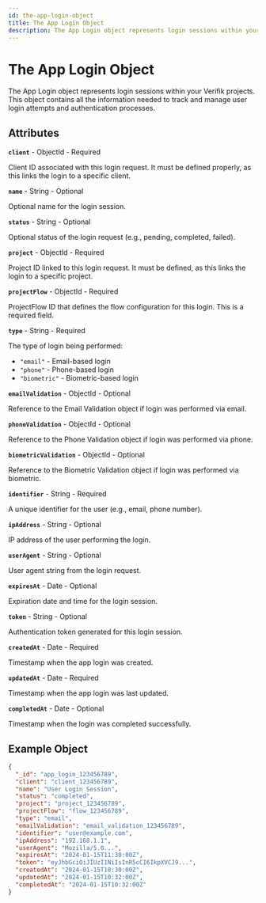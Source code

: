 ```yaml
---
id: the-app-login-object
title: The App Login Object
description: The App Login object represents login sessions within your Verifik projects
---
```


# The App Login Object

The App Login object represents login sessions within your Verifik projects. This object contains all the information needed to track and manage user login attempts and authentication processes.

## Attributes

**`client`** - ObjectId - Required

Client ID associated with this login request. It must be defined properly, as this links the login to a specific client.

**`name`** - String - Optional

Optional name for the login session.

**`status`** - String - Optional

Optional status of the login request (e.g., pending, completed, failed).

**`project`** - ObjectId - Required

Project ID linked to this login request. It must be defined, as this links the login to a specific project.

**`projectFlow`** - ObjectId - Required

ProjectFlow ID that defines the flow configuration for this login. This is a required field.

**`type`** - String - Required

The type of login being performed:

* `"email"` - Email-based login
* `"phone"` - Phone-based login
* `"biometric"` - Biometric-based login

**`emailValidation`** - ObjectId - Optional

Reference to the Email Validation object if login was performed via email.

**`phoneValidation`** - ObjectId - Optional

Reference to the Phone Validation object if login was performed via phone.

**`biometricValidation`** - ObjectId - Optional

Reference to the Biometric Validation object if login was performed via biometric.

**`identifier`** - String - Required

A unique identifier for the user (e.g., email, phone number).

**`ipAddress`** - String - Optional

IP address of the user performing the login.

**`userAgent`** - String - Optional

User agent string from the login request.

**`expiresAt`** - Date - Optional

Expiration date and time for the login session.

**`token`** - String - Optional

Authentication token generated for this login session.

**`createdAt`** - Date - Required

Timestamp when the app login was created.

**`updatedAt`** - Date - Required

Timestamp when the app login was last updated.

**`completedAt`** - Date - Optional

Timestamp when the login was completed successfully.

## Example Object

```json
{
  "_id": "app_login_123456789",
  "client": "client_123456789",
  "name": "User Login Session",
  "status": "completed",
  "project": "project_123456789",
  "projectFlow": "flow_123456789",
  "type": "email",
  "emailValidation": "email_validation_123456789",
  "identifier": "user@example.com",
  "ipAddress": "192.168.1.1",
  "userAgent": "Mozilla/5.0...",
  "expiresAt": "2024-01-15T11:30:00Z",
  "token": "eyJhbGciOiJIUzI1NiIsInR5cCI6IkpXVCJ9...",
  "createdAt": "2024-01-15T10:30:00Z",
  "updatedAt": "2024-01-15T10:32:00Z",
  "completedAt": "2024-01-15T10:32:00Z"
}
```
